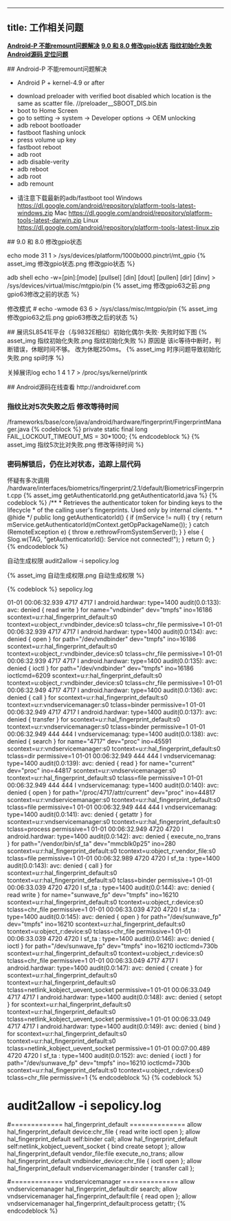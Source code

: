 
---
title: 工作相关问题
---

**[Android-P 不能remount问题解决](#1)**
**[9.0 和 8.0 修改gpio状态](#2)**
**[指纹初始化失败](#3)**
**[Android源码 定位问题](#4)**

<div id="1"></div>
## Android-P 不能remount问题解决

* Android P + kernel-4.9 or after 
- download preloader with verified boot disabled which location is the same as scatter file. //preloader_<PROJECT>_SBOOT_DIS.bin
- boot to Home Screen
- go to setting -> system -> Developer options -> OEM unlocking
- adb reboot bootloader
- fastboot flashing unlock
- press volume up key
- fastboot reboot
- adb root
- adb disable-verity
- adb reboot
- adb root
- adb remount

* 请注意下载最新的adb/fastboot tool
Windows
https://dl.google.com/android/repository/platform-tools-latest-windows.zip
Mac
https://dl.google.com/android/repository/platform-tools-latest-darwin.zip
Linux
https://dl.google.com/android/repository/platform-tools-latest-linux.zip


<div id="2"></div>
## 9.0 和 8.0 修改gpio状态

echo mode 31 1 >  /sys/devices/platform/1000b000.pinctrl/mt_gpio 
{% asset_img 修改gpio状态.png 修改gpio状态 %}

adb shell echo -w=[pin]:[mode] [pullsel] [din] [dout] [pullen] [dir] [dinv] > /sys/devices/virtual/misc/mtgpio/pin
{% asset_img 修改gpio63之前.png gpio63修改之前的状态 %}

修改模式 # echo -wmode 63 6 > /sys/class/misc/mtgpio/pin
{% asset_img 修改gpio63之后.png gpio63修改之后的状态 %}


<div id="3"></div>
## 展讯SL8541E平台（与9832E相似）初始化偶尔·失败· 
失败时如下图
{% asset_img 指纹初始化失败.png 指纹初始化失败 %}
原因是 该ic等待中断时，判断错误，休眠时间不够。  改为休眠250ms。
{% asset_img 时序问题导致初始化失败.png spi时序 %}

关掉展讯log
echo 1 4 1 7 > /proc/sys/kernel/printk


<div id="4"></div>
## Android源码在线查看
http://androidxref.com 

### 指纹比对5次失败之后 修改等待时间
/frameworks/base/core/java/android/hardware/fingerprint/FingerprintManager.java
{% codeblock %}
private static final long FAIL_LOCKOUT_TIMEOUT_MS = 30*1000;
{% endcodeblock %}
{% asset_img 指纹5次比对失败.png 修改等待时间 %}



### 密码解锁后，仍在比对状态，追踪上层代码
怀疑有多次调用
/hardware/interfaces/biometrics/fingerprint/2.1/default/BiometricsFingerprint.cpp
{% asset_img getAuthenticatorId.png getAuthenticatorId.java %}
{% codeblock %}
   /**
     * Retrieves the authenticator token for binding keys to the lifecycle
     * of the calling user's fingerprints. Used only by internal clients.
     *
     * @hide
     */
    public long getAuthenticatorId() {
        if (mService != null) {
            try {
                return mService.getAuthenticatorId(mContext.getOpPackageName());
            } catch (RemoteException e) {
                throw e.rethrowFromSystemServer();
            }
        } else {
            Slog.w(TAG, "getAuthenticatorId(): Service not connected!");
        }
        return 0;
    }
{% endcodeblock %}


自动生成权限
audit2allow -i sepolicy.log

{% asset_img 自动生成权限.png 自动生成权限 %}

{% codeblock %}
sepolicy.log

01-01 00:06:32.939  4717  4717 I android.hardwar: type=1400 audit(0.0:133): avc: denied { read write } for name="vndbinder" dev="tmpfs" ino=16186 scontext=u:r:hal_fingerprint_default:s0 tcontext=u:object_r:vndbinder_device:s0 tclass=chr_file permissive=1
01-01 00:06:32.939  4717  4717 I android.hardwar: type=1400 audit(0.0:134): avc: denied { open } for path="/dev/vndbinder" dev="tmpfs" ino=16186 scontext=u:r:hal_fingerprint_default:s0 tcontext=u:object_r:vndbinder_device:s0 tclass=chr_file permissive=1
01-01 00:06:32.939  4717  4717 I android.hardwar: type=1400 audit(0.0:135): avc: denied { ioctl } for path="/dev/vndbinder" dev="tmpfs" ino=16186 ioctlcmd=6209 scontext=u:r:hal_fingerprint_default:s0 tcontext=u:object_r:vndbinder_device:s0 tclass=chr_file permissive=1
01-01 00:06:32.949  4717  4717 I android.hardwar: type=1400 audit(0.0:136): avc: denied { call } for scontext=u:r:hal_fingerprint_default:s0 tcontext=u:r:vndservicemanager:s0 tclass=binder permissive=1
01-01 00:06:32.949  4717  4717 I android.hardwar: type=1400 audit(0.0:137): avc: denied { transfer } for scontext=u:r:hal_fingerprint_default:s0 tcontext=u:r:vndservicemanager:s0 tclass=binder permissive=1
01-01 00:06:32.949   444   444 I vndservicemanag: type=1400 audit(0.0:138): avc: denied { search } for name="4717" dev="proc" ino=45591 scontext=u:r:vndservicemanager:s0 tcontext=u:r:hal_fingerprint_default:s0 tclass=dir permissive=1
01-01 00:06:32.949   444   444 I vndservicemanag: type=1400 audit(0.0:139): avc: denied { read } for name="current" dev="proc" ino=44817 scontext=u:r:vndservicemanager:s0 tcontext=u:r:hal_fingerprint_default:s0 tclass=file permissive=1
01-01 00:06:32.949   444   444 I vndservicemanag: type=1400 audit(0.0:140): avc: denied { open } for path="/proc/4717/attr/current" dev="proc" ino=44817 scontext=u:r:vndservicemanager:s0 tcontext=u:r:hal_fingerprint_default:s0 tclass=file permissive=1
01-01 00:06:32.949   444   444 I vndservicemanag: type=1400 audit(0.0:141): avc: denied { getattr } for scontext=u:r:vndservicemanager:s0 tcontext=u:r:hal_fingerprint_default:s0 tclass=process permissive=1
01-01 00:06:32.949  4720  4720 I android.hardwar: type=1400 audit(0.0:142): avc: denied { execute_no_trans } for path="/vendor/bin/sf_ta" dev="mmcblk0p25" ino=280 scontext=u:r:hal_fingerprint_default:s0 tcontext=u:object_r:vendor_file:s0 tclass=file permissive=1
01-01 00:06:32.989  4720  4720 I sf_ta   : type=1400 audit(0.0:143): avc: denied { call } for scontext=u:r:hal_fingerprint_default:s0 tcontext=u:r:hal_fingerprint_default:s0 tclass=binder permissive=1
01-01 00:06:33.039  4720  4720 I sf_ta   : type=1400 audit(0.0:144): avc: denied { read write } for name="sunwave_fp" dev="tmpfs" ino=16210 scontext=u:r:hal_fingerprint_default:s0 tcontext=u:object_r:device:s0 tclass=chr_file permissive=1
01-01 00:06:33.039  4720  4720 I sf_ta   : type=1400 audit(0.0:145): avc: denied { open } for path="/dev/sunwave_fp" dev="tmpfs" ino=16210 scontext=u:r:hal_fingerprint_default:s0 tcontext=u:object_r:device:s0 tclass=chr_file permissive=1
01-01 00:06:33.039  4720  4720 I sf_ta   : type=1400 audit(0.0:146): avc: denied { ioctl } for path="/dev/sunwave_fp" dev="tmpfs" ino=16210 ioctlcmd=730b scontext=u:r:hal_fingerprint_default:s0 tcontext=u:object_r:device:s0 tclass=chr_file permissive=1
01-01 00:06:33.049  4717  4717 I android.hardwar: type=1400 audit(0.0:147): avc: denied { create } for scontext=u:r:hal_fingerprint_default:s0 tcontext=u:r:hal_fingerprint_default:s0 tclass=netlink_kobject_uevent_socket permissive=1
01-01 00:06:33.049  4717  4717 I android.hardwar: type=1400 audit(0.0:148): avc: denied { setopt } for scontext=u:r:hal_fingerprint_default:s0 tcontext=u:r:hal_fingerprint_default:s0 tclass=netlink_kobject_uevent_socket permissive=1
01-01 00:06:33.049  4717  4717 I android.hardwar: type=1400 audit(0.0:149): avc: denied { bind } for scontext=u:r:hal_fingerprint_default:s0 tcontext=u:r:hal_fingerprint_default:s0 tclass=netlink_kobject_uevent_socket permissive=1
01-01 00:07:00.489  4720  4720 I sf_ta   : type=1400 audit(0.0:152): avc: denied { ioctl } for path="/dev/sunwave_fp" dev="tmpfs" ino=16210 ioctlcmd=730b scontext=u:r:hal_fingerprint_default:s0 tcontext=u:object_r:device:s0 tclass=chr_file permissive=1
{% endcodeblock %}
{% codeblock %}
# audit2allow -i sepolicy.log


#============= hal_fingerprint_default ==============
allow hal_fingerprint_default device:chr_file { read write ioctl open };
allow hal_fingerprint_default self:binder call;
allow hal_fingerprint_default self:netlink_kobject_uevent_socket { bind create setopt };
allow hal_fingerprint_default vendor_file:file execute_no_trans;
allow hal_fingerprint_default vndbinder_device:chr_file { ioctl open };
allow hal_fingerprint_default vndservicemanager:binder { transfer call };

#============= vndservicemanager ==============
allow vndservicemanager hal_fingerprint_default:dir search;
allow vndservicemanager hal_fingerprint_default:file { read open };
allow vndservicemanager hal_fingerprint_default:process getattr;
{% endcodeblock %}



